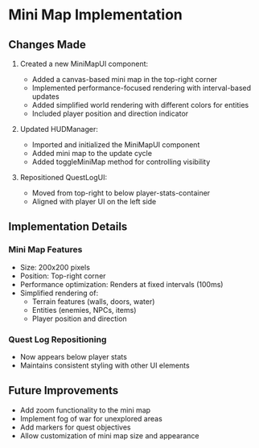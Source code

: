 # Mini Map Implementation

## Changes Made

1. Created a new MiniMapUI component:
   - Added a canvas-based mini map in the top-right corner
   - Implemented performance-focused rendering with interval-based updates
   - Added simplified world rendering with different colors for entities
   - Included player position and direction indicator

2. Updated HUDManager:
   - Imported and initialized the MiniMapUI component
   - Added mini map to the update cycle
   - Added toggleMiniMap method for controlling visibility

3. Repositioned QuestLogUI:
   - Moved from top-right to below player-stats-container
   - Aligned with player UI on the left side

## Implementation Details

### Mini Map Features
- Size: 200x200 pixels
- Position: Top-right corner
- Performance optimization: Renders at fixed intervals (100ms)
- Simplified rendering of:
  - Terrain features (walls, doors, water)
  - Entities (enemies, NPCs, items)
  - Player position and direction

### Quest Log Repositioning
- Now appears below player stats
- Maintains consistent styling with other UI elements

## Future Improvements
- Add zoom functionality to the mini map
- Implement fog of war for unexplored areas
- Add markers for quest objectives
- Allow customization of mini map size and appearance